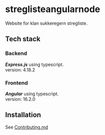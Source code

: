 # streglisteangularnode
Website for klan sukkeregern stregliste.

## Tech stack

### Backend
***Express.js*** using typescript.\
version: 4.18.2

### Frontend
***Angular*** using typescript.\
version: 16.2.0

## Installation
See [Contributing.md](/CONTRIBUTING.md)
